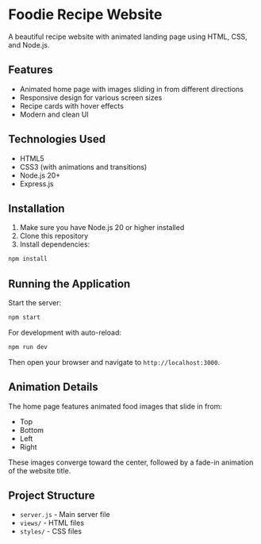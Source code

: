 # Foodie Recipe Website

A beautiful recipe website with animated landing page using HTML, CSS, and Node.js.

## Features

- Animated home page with images sliding in from different directions
- Responsive design for various screen sizes
- Recipe cards with hover effects
- Modern and clean UI

## Technologies Used

- HTML5
- CSS3 (with animations and transitions)
- Node.js 20+
- Express.js

## Installation

1. Make sure you have Node.js 20 or higher installed
2. Clone this repository
3. Install dependencies:

```bash
npm install
```

## Running the Application

Start the server:

```bash
npm start
```

For development with auto-reload:

```bash
npm run dev
```

Then open your browser and navigate to `http://localhost:3000`.

## Animation Details

The home page features animated food images that slide in from:
- Top
- Bottom
- Left
- Right

These images converge toward the center, followed by a fade-in animation of the website title.

## Project Structure

- `server.js` - Main server file
- `views/` - HTML files
- `styles/` - CSS files 